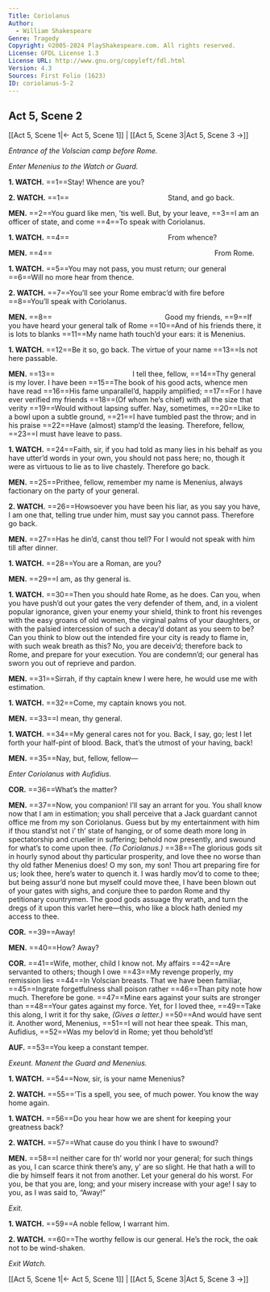 ```yaml
---
Title: Coriolanus
Author: 
  - William Shakespeare
Genre: Tragedy
Copyright: ©2005-2024 PlayShakespeare.com. All rights reserved.
License: GFDL License 1.3
License URL: http://www.gnu.org/copyleft/fdl.html
Version: 4.3
Sources: First Folio (1623)
ID: coriolanus-5-2
---
```


## Act 5, Scene 2
[[Act 5, Scene 1|← Act 5, Scene 1]] | [[Act 5, Scene 3|Act 5, Scene 3 →]]

*Entrance of the Volscian camp before Rome.*

*Enter Menenius to the Watch or Guard.*

**1. WATCH.**
==1==Stay! Whence are you?

**2. WATCH.**
==1==              Stand, and go back.

**MEN.**
==2==You guard like men, ’tis well. But, by your leave,
==3==I am an officer of state, and come
==4==To speak with Coriolanus.

**1. WATCH.**
==4==              From whence?

**MEN.**
==4==                       From Rome.

**1. WATCH.**
==5==You may not pass, you must return; our general
==6==Will no more hear from thence.

**2. WATCH.**
==7==You’ll see your Rome embrac’d with fire before
==8==You’ll speak with Coriolanus.

**MEN.**
==8==                Good my friends,
==9==If you have heard your general talk of Rome
==10==And of his friends there, it is lots to blanks
==11==My name hath touch’d your ears: it is Menenius.

**1. WATCH.**
==12==Be it so, go back. The virtue of your name
==13==Is not here passable.

**MEN.**
==13==           I tell thee, fellow,
==14==Thy general is my lover. I have been
==15==The book of his good acts, whence men have read
==16==His fame unparallel’d, happily amplified;
==17==For I have ever verified my friends
==18==(Of whom he’s chief) with all the size that verity
==19==Would without lapsing suffer. Nay, sometimes,
==20==Like to a bowl upon a subtle ground,
==21==I have tumbled past the throw; and in his praise
==22==Have (almost) stamp’d the leasing. Therefore, fellow,
==23==I must have leave to pass.

**1. WATCH.**
==24==Faith, sir, if you had told as many lies in his behalf as you have utter’d words in your own, you should not pass here; no, though it were as virtuous to lie as to live chastely. Therefore go back.

**MEN.**
==25==Prithee, fellow, remember my name is Menenius, always factionary on the party of your general.

**2. WATCH.**
==26==Howsoever you have been his liar, as you say you have, I am one that, telling true under him, must say you cannot pass. Therefore go back.

**MEN.**
==27==Has he din’d, canst thou tell? For I would not speak with him till after dinner.

**1. WATCH.**
==28==You are a Roman, are you?

**MEN.**
==29==I am, as thy general is.

**1. WATCH.**
==30==Then you should hate Rome, as he does. Can you, when you have push’d out your gates the very defender of them, and, in a violent popular ignorance, given your enemy your shield, think to front his revenges with the easy groans of old women, the virginal palms of your daughters, or with the palsied intercession of such a decay’d dotant as you seem to be? Can you think to blow out the intended fire your city is ready to flame in, with such weak breath as this? No, you are deceiv’d; therefore back to Rome, and prepare for your execution. You are condemn’d; our general has sworn you out of reprieve and pardon.

**MEN.**
==31==Sirrah, if thy captain knew I were here, he would use me with estimation.

**1. WATCH.**
==32==Come, my captain knows you not.

**MEN.**
==33==I mean, thy general.

**1. WATCH.**
==34==My general cares not for you. Back, I say, go; lest I let forth your half-pint of blood. Back, that’s the utmost of your having, back!

**MEN.**
==35==Nay, but, fellow, fellow⁠—

*Enter Coriolanus with Aufidius.*

**COR.**
==36==What’s the matter?

**MEN.**
==37==Now, you companion! I’ll say an arrant for you. You shall know now that I am in estimation; you shall perceive that a Jack guardant cannot office me from my son Coriolanus. Guess but by my entertainment with him if thou stand’st not i’ th’ state of hanging, or of some death more long in spectatorship and crueller in suffering; behold now presently, and swound for what’s to come upon thee.
*(To Coriolanus.)*
==38==The glorious gods sit in hourly synod about thy particular prosperity, and love thee no worse than thy old father Menenius does! O my son, my son! Thou art preparing fire for us; look thee, here’s water to quench it. I was hardly mov’d to come to thee; but being assur’d none but myself could move thee, I have been blown out of your gates with sighs, and conjure thee to pardon Rome and thy petitionary countrymen. The good gods assuage thy wrath, and turn the dregs of it upon this varlet here—this, who like a block hath denied my access to thee.

**COR.**
==39==Away!

**MEN.**
==40==How? Away?

**COR.**
==41==Wife, mother, child I know not. My affairs
==42==Are servanted to others; though I owe
==43==My revenge properly, my remission lies
==44==In Volscian breasts. That we have been familiar,
==45==Ingrate forgetfulness shall poison rather
==46==Than pity note how much. Therefore be gone.
==47==Mine ears against your suits are stronger than
==48==Your gates against my force. Yet, for I loved thee,
==49==Take this along, I writ it for thy sake,
*(Gives a letter.)*
==50==And would have sent it. Another word, Menenius,
==51==I will not hear thee speak. This man, Aufidius,
==52==Was my belov’d in Rome; yet thou behold’st!

**AUF.**
==53==You keep a constant temper.

*Exeunt. Manent the Guard and Menenius.*

**1. WATCH.**
==54==Now, sir, is your name Menenius?

**2. WATCH.**
==55==’Tis a spell, you see, of much power. You know the way home again.

**1. WATCH.**
==56==Do you hear how we are shent for keeping your greatness back?

**2. WATCH.**
==57==What cause do you think I have to swound?

**MEN.**
==58==I neither care for th’ world nor your general; for such things as you, I can scarce think there’s any, y’ are so slight. He that hath a will to die by himself fears it not from another. Let your general do his worst. For you, be that you are, long; and your misery increase with your age! I say to you, as I was said to, “Away!”

*Exit.*

**1. WATCH.**
==59==A noble fellow, I warrant him.

**2. WATCH.**
==60==The worthy fellow is our general. He’s the rock, the oak not to be wind-shaken.

*Exit Watch.*

[[Act 5, Scene 1|← Act 5, Scene 1]] | [[Act 5, Scene 3|Act 5, Scene 3 →]]